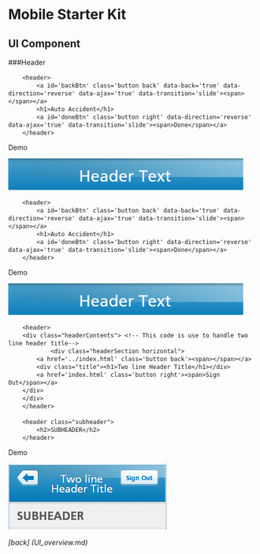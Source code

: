 Mobile Starter Kit
================================

UI Component
--------------------------------

###Header

		<header>
	        <a id='backBtn' class='button back' data-back='true' data-direction='reverse' data-ajax='true' data-transition='slide'><span></span></a>
			<h1>Auto Accident</h1>
			<a id='doneBtn' class='button right' data-direction='reverse' data-ajax='true' data-transition='slide'><span>Done</span></a>
		</header>
		
		
Demo


![alt text][Demo]

[Demo]: ../screenshots/header.png "Demo"

		<header>
	        <a id='backBtn' class='button back' data-back='true' data-direction='reverse' data-ajax='true' data-transition='slide'><span></span></a>
			<h1>Auto Accident</h1>
			<a id='doneBtn' class='button right' data-direction='reverse' data-ajax='true' data-transition='slide'><span>Done</span></a>
		</header>
		
		
Demo


![alt text][Demo]

[Demo]: ../screenshots/header.png "Demo"


		<header>
		<div class="headerContents"> <!-- This code is use to handle two line header title-->
        		<div class="headerSection horizontal">
			<a href='../index.html' class='button back'><span></span></a>
			<div class="title"><h1>Two line Header Title</h1></div>
			<a href='index.html' class='button right'><span>Sign Out</span></a>
		</div>
		</div>
		</header>

		<header class="subheader">
			<h2>SUBHEADER</h2>
		</header>
		
		
Demo


![alt text][headertwoLine]

[headertwoLine]: ../screenshots/headertwoLine.png "Demo"

*[back] (UI_overview.md)*  
